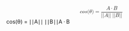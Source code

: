 <div style="overflow: auto"><span class="katex-display"><span class="katex"><span class="katex-mathml"><math xmlns="http://www.w3.org/1998/Math/MathML" display="block"><semantics><mrow><mi>c</mi><mi>o</mi><mi>s</mi><mo stretchy="false">(</mo><mi>θ</mi><mo stretchy="false">)</mo><mo>=</mo><mfrac><mrow><mi>A</mi><mo>⋅</mo><mi>B</mi></mrow><mrow><mi mathvariant="normal">∣</mi><mi mathvariant="normal">∣</mi><mi>A</mi><mi mathvariant="normal">∣</mi><mi mathvariant="normal">∣</mi><mtext> </mtext><mi mathvariant="normal">∣</mi><mi mathvariant="normal">∣</mi><mi>B</mi><mi mathvariant="normal">∣</mi><mi mathvariant="normal">∣</mi></mrow></mfrac></mrow><annotation encoding="application/x-tex">cos(\theta) = \frac{A \cdot B}{||A|| \: ||B||}
</annotation></semantics></math></span><span class="katex-html" aria-hidden="true"><span class="base"><span class="strut" style="height:1em;vertical-align:-0.25em;"></span><span class="mord mathnormal">c</span><span class="mord mathnormal">o</span><span class="mord mathnormal">s</span><span class="mopen">(</span><span class="mord mathnormal" style="margin-right:0.02778em;">θ</span><span class="mclose">)</span><span class="mspace" style="margin-right:0.2777777777777778em;"></span><span class="mrel">=</span><span class="mspace" style="margin-right:0.2777777777777778em;"></span></span><span class="base"><span class="strut" style="height:2.29633em;vertical-align:-0.936em;"></span><span class="mord"><span class="mopen nulldelimiter"></span><span class="mfrac"><span class="vlist-t vlist-t2"><span class="vlist-r"><span class="vlist" style="height:1.36033em;"><span style="top:-2.314em;"><span class="pstrut" style="height:3em;"></span><span class="mord"><span class="mord">∣</span><span class="mord">∣</span><span class="mord mathnormal">A</span><span class="mord">∣</span><span class="mord">∣</span><span class="mspace" style="margin-right:0.2222222222222222em;"></span><span class="mord">∣</span><span class="mord">∣</span><span class="mord mathnormal" style="margin-right:0.05017em;">B</span><span class="mord">∣</span><span class="mord">∣</span></span></span><span style="top:-3.23em;"><span class="pstrut" style="height:3em;"></span><span class="frac-line" style="border-bottom-width:0.04em;"></span></span><span style="top:-3.677em;"><span class="pstrut" style="height:3em;"></span><span class="mord"><span class="mord mathnormal">A</span><span class="mspace" style="margin-right:0.2222222222222222em;"></span><span class="mbin">⋅</span><span class="mspace" style="margin-right:0.2222222222222222em;"></span><span class="mord mathnormal" style="margin-right:0.05017em;">B</span></span></span></span><span class="vlist-s">​</span></span><span class="vlist-r"><span class="vlist" style="height:0.936em;"><span></span></span></span></span></span><span class="mclose nulldelimiter"></span></span></span></span></span></span></div>